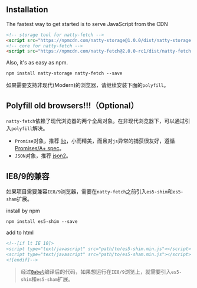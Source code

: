 ## Installation

The fastest way to get started is to serve JavaScript from the CDN

```html
<!-- storage tool for natty-fetch -->
<script src="https://npmcdn.com/natty-storage@1.0.0/dist/natty-storage.js"></script>
<!-- core for natty-fetch -->
<script src="https://npmcdn.com/natty-fetch@2.0.0-rc1/dist/natty-fetch.js"></script>
```

Also, it's as easy as npm.

```
npm install natty-storage natty-fetch --save
```

如果需要支持非现代(Modern)的浏览器，请继续安装下面的`polyfill`。

## Polyfill old browsers!!!（Optional）

`natty-fetch`依赖了现代浏览器的两个全局对象。在非现代浏览器下，可以通过引入`polyfill`解决。

* `Promise`对象，推荐 [lie](https://github.com/calvinmetcalf/lie)，小而精美，而且对`js`异常的捕获很友好，遵循[Promises/A+ spec](https://promisesaplus.com/)。
* `JSON`对象，推荐 [json2](https://github.com/douglascrockford/JSON-js)。

## IE8/9的兼容

如果项目需要兼容`IE8/9`浏览器，需要在`natty-fetch`之前引入`es5-shim`和`es5-sham`扩展。

install by npm

```shell
npm install es5-shim --save
```

add to html

```html
<!--[if lt IE 10]>
<script type="text/javascript" src="path/to/es5-shim.min.js"></script>
<script type="text/javascript" src="path/to/es5-sham.min.js"></script>
<![endif]-->
```

> 经过[`Babel`](http://babeljs.io/)编译后的代码，如果想运行在`IE8/9`浏览上，就需要引入`es5-shim`和`es5-sham`扩展。
